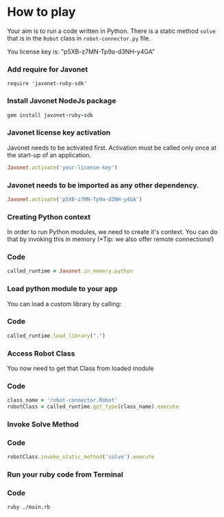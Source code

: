 # How to play

Your aim is to run a code written in Python.
There is a static method `solve` that is in the `Robot` class in `robot-connector.py` file.

You license key is: "p5XB-z7MN-Tp9a-d3NH-y4GA"

### Add require for Javonet
```
require 'javonet-ruby-sdk'
```

### Install Javonet NodeJs package
```ruby
gem install javonet-ruby-sdk
```

### Javonet license key activation
Javonet needs to be activated first. Activation must be called only once at the start-up of an application.

```ruby
Javonet.activate('your-license-key')
```

### Javonet needs to be imported as any other dependency.
```ruby
Javonet.activate('p5XB-z7MN-Tp9a-d3NH-y4GA')
```

### Creating Python context
In order to run Python modules, we need to create it's context.
You can do that by invoking this in memory (*Tip: we also offer remote connections!)

  ### Code
  ```ruby
  called_runtime = Javonet.in_memory.python
  ```

### Load python module to your app
You can load a custom library by calling:

  ### Code
  ```ruby
  called_runtime.load_library(".")
  ```

### Access Robot Class
You now need to get that Class from loaded module

  ### Code
  ```ruby
  class_name = 'robot-connector.Robot'
  robotClass = called_runtime.get_type(class_name).execute
  ```

### Invoke Solve Method

  ### Code
  ```ruby
  robotClass.invoke_static_method('solve').execute
  ```

### Run your ruby code from Terminal

  ### Code
  ```bash
  ruby ./main.rb
  ```
